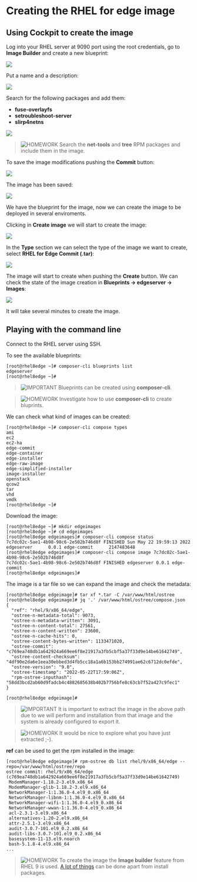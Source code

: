 # Creating the RHEL for edge image

## Using Cockpit to create the image

Log into your RHEL server at 9090 port using the root credentials, go to **Image Builder** and create a new blueprint:

![](imgs/cockpit-create-blueprint-01.png)

Put a name and a description:

![](imgs/cockpit-create-blueprint-02.png)

Search for the following packages and add them:

* **fuse-overlayfs**
* **setroubleshoot-server**
* **slirp4netns**

![](imgs/cockpit-create-blueprint-03.png)

> ![HOMEWORK](icons/homework-icon.png) Search the **net-tools** and **tree** RPM packages and include them in the image. 

To save the image modifications pushing the **Commit** button:

![](imgs/cockpit-create-blueprint-04.png)

The image has been saved:

![](imgs/cockpit-create-blueprint-05.png)

We have the blueprint for the image, now we can create the image to be deployed in several enviroments.

Clicking in **Create image** we will start to create the image:

![](imgs/cockpit-create-blueprint-06.png)

In the **Type** section we can select the type of the image we want to create, select **RHEL for Edge Commit (.tar)**:

![](imgs/cockpit-create-blueprint-07.png)

The image will start to create when pushing the **Create** button. We can check the state of the image creation in **Blueprints -> edgeserver -> Images**:

![](imgs/cockpit-create-blueprint-08.png)

It will take several minutes to create the image.

## Playing with the command line

Connect to the RHEL server using SSH.

To see the available blueprints:

```console
[root@rhel8edge ~]# composer-cli blueprints list
edgeserver
[root@rhel8edge ~]# 
```

> ![IMPORTANT](icons/important-icon.png) Blueprints can be created using **composer-cli**.

> ![HOMEWORK](icons/homework-icon.png) Investigate how to use **composer-cli** to create bluprints.

We can check what kind of images can be created:

```console
[root@rhel8edge ~]# composer-cli compose types
ami
ec2
ec2-ha
edge-commit
edge-container
edge-installer
edge-raw-image
edge-simplified-installer
image-installer
openstack
qcow2
tar
vhd
vmdk
[root@rhel8edge ~]#
```

Download the image:

```console
[root@rhel8edge ~]# mkdir edgeimages
[root@rhel8edge ~]# cd edgeimages
[root@rhel8edge edgeimages]# composer-cli compose status
7c7dc02c-5ae1-4b98-98c6-2e502b746d8f FINISHED Sun May 22 19:59:13 2022 edgeserver      0.0.1 edge-commit      2147483648
[root@rhel8edge edgeimages]# composer-cli compose image 7c7dc02c-5ae1-4b98-98c6-2e502b746d8f
7c7dc02c-5ae1-4b98-98c6-2e502b746d8f FINISHED edgeserver 0.0.1 edge-commit
[root@rhel8edge edgeimages]# 
```

The image is a tar file so we can expand the image and check the metadata:

```console
[root@rhel8edge edgeimage]# tar xf *.tar -C /var/www/html/ostree
[root@rhel8edge edgeimage]# jq '.' /var/www/html/ostree/compose.json 
{
  "ref": "rhel/9/x86_64/edge",
  "ostree-n-metadata-total": 9073,
  "ostree-n-metadata-written": 3091,
  "ostree-n-content-total": 27561,
  "ostree-n-content-written": 23600,
  "ostree-n-cache-hits": 0,
  "ostree-content-bytes-written": 1133471020,
  "ostree-commit": "c769ea748db1a642924a669ee6f8e21917a3fb5cbf5a37f33d9e14be61642749",
  "ostree-content-checksum": "4df90e2da6e1eea30ebbed3d4fb5cc18a1a6b153bb274991ae62c6712dc0efde",
  "ostree-version": "9.0",
  "ostree-timestamp": "2022-05-22T17:59:06Z",
  "rpm-ostree-inputhash": "58dd3bcd2ab60d9fadcb4c4882685638b402b7756bfe8c63cb7f52a427c9fec1"
}

[root@rhel8edge edgeimage]#
```

> ![IMPORTANT](icons/important-icon.png) It is important to extract the image in the above path due to we will perform and installation from that image and the system is already configured to export it.

> ![HOMEWORK](icons/homework-icon.png) It would be nice to explore what you have just extracted ;-).

**ref** can be used to get the rpm installed in the image:

```console
[root@rhel8edge edgeimage]# rpm-ostree db list rhel/9/x86_64/edge --repo=/var/www/html/ostree/repo
ostree commit: rhel/9/x86_64/edge (c769ea748db1a642924a669ee6f8e21917a3fb5cbf5a37f33d9e14be61642749)
 ModemManager-1.18.2-3.el9.x86_64
 ModemManager-glib-1.18.2-3.el9.x86_64
 NetworkManager-1:1.36.0-4.el9_0.x86_64
 NetworkManager-libnm-1:1.36.0-4.el9_0.x86_64
 NetworkManager-wifi-1:1.36.0-4.el9_0.x86_64
 NetworkManager-wwan-1:1.36.0-4.el9_0.x86_64
 acl-2.3.1-3.el9.x86_64
 alternatives-1.20-2.el9.x86_64
 attr-2.5.1-3.el9.x86_64
 audit-3.0.7-101.el9_0.2.x86_64
 audit-libs-3.0.7-101.el9_0.2.x86_64
 basesystem-11-13.el9.noarch
 bash-5.1.8-4.el9.x86_64
...
```

> ![HOMEWORK](icons/homework-icon.png) To create the image the **Image builder** feature from RHEL 9 is used. [A lot of things](https://access.redhat.com/documentation/en-us/red_hat_enterprise_linux/8/html-single/composing_a_customized_rhel_system_image/index) can be done apart from install packages.

